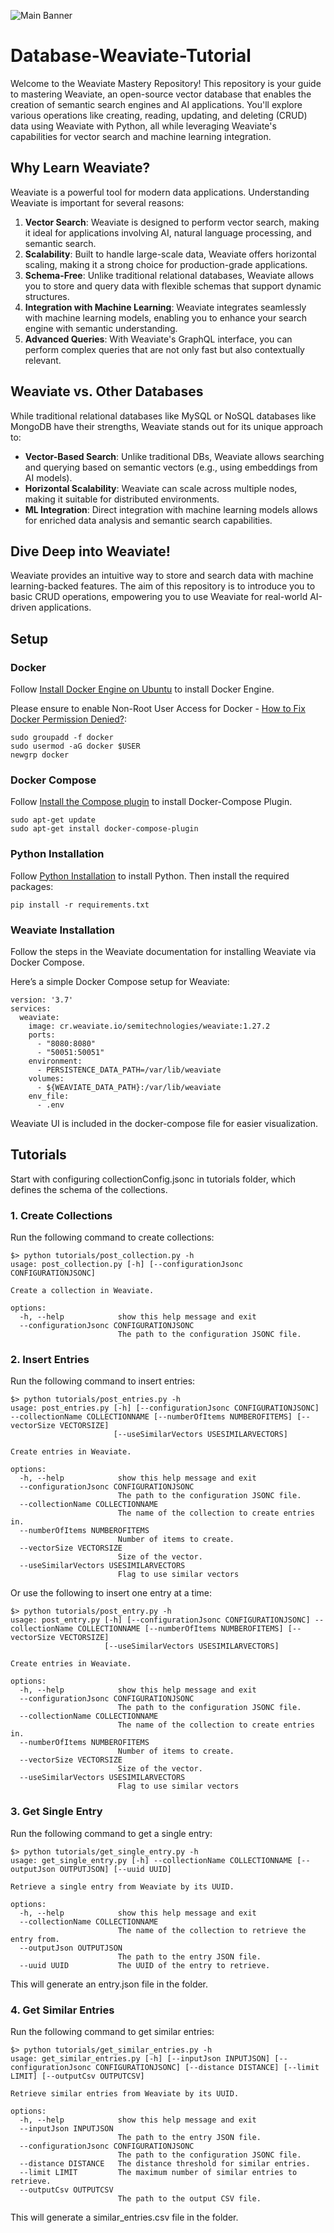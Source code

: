 ![Main Banner](./markdown-images/main-banner.png)

# Database-Weaviate-Tutorial
Welcome to the Weaviate Mastery Repository! This repository is your guide to mastering Weaviate, an open-source vector database that enables the creation of semantic search engines and AI applications. You'll explore various operations like creating, reading, updating, and deleting (CRUD) data using Weaviate with Python, all while leveraging Weaviate's capabilities for vector search and machine learning integration.

## Why Learn Weaviate?
Weaviate is a powerful tool for modern data applications. Understanding Weaviate is important for several reasons:

1. **Vector Search**: Weaviate is designed to perform vector search, making it ideal for applications involving AI, natural language processing, and semantic search.
2. **Scalability**: Built to handle large-scale data, Weaviate offers horizontal scaling, making it a strong choice for production-grade applications.
3. **Schema-Free**: Unlike traditional relational databases, Weaviate allows you to store and query data with flexible schemas that support dynamic structures.
4. **Integration with Machine Learning**: Weaviate integrates seamlessly with machine learning models, enabling you to enhance your search engine with semantic understanding.
5. **Advanced Queries**: With Weaviate's GraphQL interface, you can perform complex queries that are not only fast but also contextually relevant.

## Weaviate vs. Other Databases
While traditional relational databases like MySQL or NoSQL databases like MongoDB have their strengths, Weaviate stands out for its unique approach to:

- **Vector-Based Search**: Unlike traditional DBs, Weaviate allows searching and querying based on semantic vectors (e.g., using embeddings from AI models).
- **Horizontal Scalability**: Weaviate can scale across multiple nodes, making it suitable for distributed environments.
- **ML Integration**: Direct integration with machine learning models allows for enriched data analysis and semantic search capabilities.

## Dive Deep into Weaviate!
Weaviate provides an intuitive way to store and search data with machine learning-backed features. The aim of this repository is to introduce you to basic CRUD operations, empowering you to use Weaviate for real-world AI-driven applications.

## Setup

### Docker

Follow [Install Docker Engine on Ubuntu](https://docs.docker.com/engine/install/ubuntu/) to install Docker Engine.

Please ensure to enable Non-Root User Access for Docker - [How to Fix Docker Permission Denied?](https://phoenixnap.com/kb/docker-permission-denied):
```terminal
sudo groupadd -f docker
sudo usermod -aG docker $USER
newgrp docker
```

### Docker Compose
Follow [Install the Compose plugin](https://docs.docker.com/compose/install/) to install Docker-Compose Plugin.
```
sudo apt-get update
sudo apt-get install docker-compose-plugin
```

### Python Installation
Follow [Python Installation](https://www.python.org/downloads/) to install Python. Then install the required packages:

```terminal
pip install -r requirements.txt
```

### Weaviate Installation
Follow the steps in the Weaviate documentation for installing Weaviate via Docker Compose.

Here’s a simple Docker Compose setup for Weaviate:
```terminal
version: '3.7'
services:
  weaviate:
    image: cr.weaviate.io/semitechnologies/weaviate:1.27.2
    ports:
      - "8080:8080"
      - "50051:50051"
    environment:
      - PERSISTENCE_DATA_PATH=/var/lib/weaviate
    volumes:
      - ${WEAVIATE_DATA_PATH}:/var/lib/weaviate
    env_file:
      - .env
```

Weaviate UI is included in the docker-compose file for easier visualization.

## Tutorials

Start with configuring collectionConfig.jsonc in tutorials folder, which defines the schema of the collections.

### 1. Create Collections

Run the following command to create collections:
```terminal
$> python tutorials/post_collection.py -h
usage: post_collection.py [-h] [--configurationJsonc CONFIGURATIONJSONC]

Create a collection in Weaviate.

options:
  -h, --help            show this help message and exit
  --configurationJsonc CONFIGURATIONJSONC
                        The path to the configuration JSONC file.

```

### 2. Insert Entries

Run the following command to insert entries:
```terminal
$> python tutorials/post_entries.py -h
usage: post_entries.py [-h] [--configurationJsonc CONFIGURATIONJSONC] --collectionName COLLECTIONNAME [--numberOfItems NUMBEROFITEMS] [--vectorSize VECTORSIZE]
                       [--useSimilarVectors USESIMILARVECTORS]

Create entries in Weaviate.

options:
  -h, --help            show this help message and exit
  --configurationJsonc CONFIGURATIONJSONC
                        The path to the configuration JSONC file.
  --collectionName COLLECTIONNAME
                        The name of the collection to create entries in.
  --numberOfItems NUMBEROFITEMS
                        Number of items to create.
  --vectorSize VECTORSIZE
                        Size of the vector.
  --useSimilarVectors USESIMILARVECTORS
                        Flag to use similar vectors
```
Or use the following to insert one entry at a time:
```terminal
$> python tutorials/post_entry.py -h
usage: post_entry.py [-h] [--configurationJsonc CONFIGURATIONJSONC] --collectionName COLLECTIONNAME [--numberOfItems NUMBEROFITEMS] [--vectorSize VECTORSIZE]
                     [--useSimilarVectors USESIMILARVECTORS]

Create entries in Weaviate.

options:
  -h, --help            show this help message and exit
  --configurationJsonc CONFIGURATIONJSONC
                        The path to the configuration JSONC file.
  --collectionName COLLECTIONNAME
                        The name of the collection to create entries in.
  --numberOfItems NUMBEROFITEMS
                        Number of items to create.
  --vectorSize VECTORSIZE
                        Size of the vector.
  --useSimilarVectors USESIMILARVECTORS
                        Flag to use similar vectors
```

### 3. Get Single Entry

Run the following command to get a single entry:
```terminal
$> python tutorials/get_single_entry.py -h
usage: get_single_entry.py [-h] --collectionName COLLECTIONNAME [--outputJson OUTPUTJSON] [--uuid UUID]

Retrieve a single entry from Weaviate by its UUID.

options:
  -h, --help            show this help message and exit
  --collectionName COLLECTIONNAME
                        The name of the collection to retrieve the entry from.
  --outputJson OUTPUTJSON
                        The path to the entry JSON file.
  --uuid UUID           The UUID of the entry to retrieve.
```

This will generate an entry.json file in the folder.

### 4. Get Similar Entries

Run the following command to get similar entries:
```terminal
$> python tutorials/get_similar_entries.py -h
usage: get_similar_entries.py [-h] [--inputJson INPUTJSON] [--configurationJsonc CONFIGURATIONJSONC] [--distance DISTANCE] [--limit LIMIT] [--outputCsv OUTPUTCSV]

Retrieve similar entries from Weaviate by its UUID.

options:
  -h, --help            show this help message and exit
  --inputJson INPUTJSON
                        The path to the entry JSON file.
  --configurationJsonc CONFIGURATIONJSONC
                        The path to the configuration JSONC file.
  --distance DISTANCE   The distance threshold for similar entries.
  --limit LIMIT         The maximum number of similar entries to retrieve.
  --outputCsv OUTPUTCSV
                        The path to the output CSV file.
```

This will generate a similar_entries.csv file in the folder.